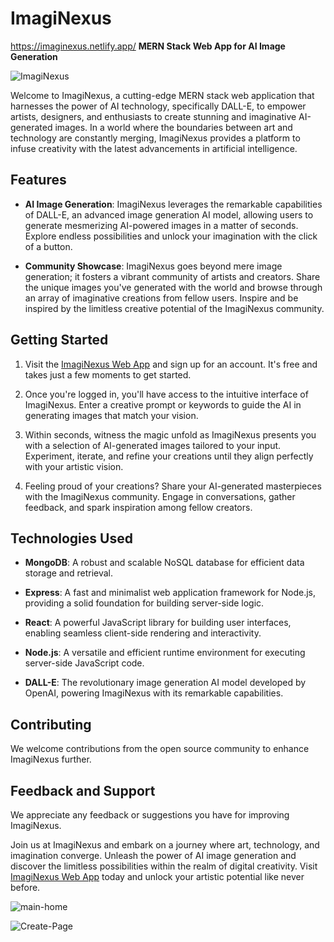 
# ImagiNexus
https://imaginexus.netlify.app/
**MERN Stack Web App for AI Image Generation**

![ImagiNexus](https://github.com/AmbujT/ImagiNexus/assets/76986205/7ec53fb7-724b-4732-a6f0-8069ed7b7292)

Welcome to ImagiNexus, a cutting-edge MERN stack web application that harnesses the power of AI technology, specifically DALL-E, to empower artists, designers, and enthusiasts to create stunning and imaginative AI-generated images. In a world where the boundaries between art and technology are constantly merging, ImagiNexus provides a platform to infuse creativity with the latest advancements in artificial intelligence.

## Features

- **AI Image Generation**: ImagiNexus leverages the remarkable capabilities of DALL-E, an advanced image generation AI model, allowing users to generate mesmerizing AI-powered images in a matter of seconds. Explore endless possibilities and unlock your imagination with the click of a button.

- **Community Showcase**: ImagiNexus goes beyond mere image generation; it fosters a vibrant community of artists and creators. Share the unique images you've generated with the world and browse through an array of imaginative creations from fellow users. Inspire and be inspired by the limitless creative potential of the ImagiNexus community.

## Getting Started

1. Visit the [ImagiNexus Web App](https://lustrous-cucurucho-f0797d.netlify.app/) and sign up for an account. It's free and takes just a few moments to get started.

2. Once you're logged in, you'll have access to the intuitive interface of ImagiNexus. Enter a creative prompt or keywords to guide the AI in generating images that match your vision.

3. Within seconds, witness the magic unfold as ImagiNexus presents you with a selection of AI-generated images tailored to your input. Experiment, iterate, and refine your creations until they align perfectly with your artistic vision.

4. Feeling proud of your creations? Share your AI-generated masterpieces with the ImagiNexus community. Engage in conversations, gather feedback, and spark inspiration among fellow creators.

## Technologies Used

- **MongoDB**: A robust and scalable NoSQL database for efficient data storage and retrieval.

- **Express**: A fast and minimalist web application framework for Node.js, providing a solid foundation for building server-side logic.

- **React**: A powerful JavaScript library for building user interfaces, enabling seamless client-side rendering and interactivity.

- **Node.js**: A versatile and efficient runtime environment for executing server-side JavaScript code.

- **DALL-E**: The revolutionary image generation AI model developed by OpenAI, powering ImagiNexus with its remarkable capabilities.

## Contributing

We welcome contributions from the open source community to enhance ImagiNexus further.

## Feedback and Support

We appreciate any feedback or suggestions you have for improving ImagiNexus. 


Join us at ImagiNexus and embark on a journey where art, technology, and imagination converge. Unleash the power of AI image generation and discover the limitless possibilities within the realm of digital creativity. Visit [ImagiNexus Web App](https://lustrous-cucurucho-f0797d.netlify.app/) today and unlock your artistic potential like never before.

![main-home](https://github.com/AmbujT/ImagiNexus/assets/76986205/d70751f0-31ea-4c3a-a03f-028e268f21ff)

![Create-Page](https://github.com/AmbujT/ImagiNexus/assets/76986205/92d385a3-b675-4887-b2af-e2d249e0eec9)


